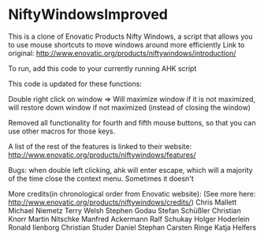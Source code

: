 # NiftyWindowsImproved

This is a clone of Enovatic Products Nifty Windows, a script that allows you to use mouse shortcuts to move windows around more efficiently
Link to original: http://www.enovatic.org/products/niftywindows/introduction/

To run, add this code to your currently running AHK script

This code is updated for these functions:

Double right click on window => Will maximize window if it is not maximized, will restore down window if not maximized
(instead of closing the window)

Removed all functionality for fourth and fifth mouse buttons, so that you can use other macros for those keys.

A list of the rest of the features is linked to their website: http://www.enovatic.org/products/niftywindows/features/


Bugs: when double left clicking, ahk will enter escape, which will a majority of the time close the context menu. Sometimes it doesn't

More credits(in chronological order from Enovatic website):
(See more here: http://www.enovatic.org/products/niftywindows/credits/)
Chris Mallett
Michael Niemetz
Terry Welsh
Stephen Godau
Stefan Schüßler
Christian Knorr
Martin Nitschke
Manfred Ackermann
Ralf Schukay
Holger Hoderlein
Ronald Ilenborg
Christian Studer
Daniel Stephan
Carsten Ringe
Katja Helfers
